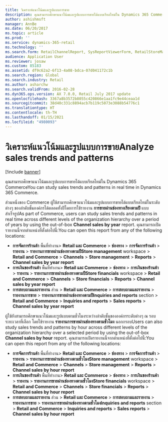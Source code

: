 ```yaml
---
title: วิเคราะห์แนวโน้มและรูปแบบการขาย
description: คุณสามารถศึกษาแนวโน้มและรูปแบบการขายได้แบบเรียลไทม์ใน Dynamics 365 Commerce
author: ashishmsft
manager: AnnBe
ms.date: 06/20/2017
ms.topic: article
ms.prod: ''
ms.service: dynamics-365-retail
ms.technology: ''
ms.search.form: RetailChannelReport, SysReportViewerForm, RetailStoreManagementWorkspace
audience: Application User
ms.reviewer: josaw
ms.custom: 85183
ms.assetid: df9c62a2-6f13-4a08-bdca-07d041172c1b
ms.search.region: Global
ms.search.industry: Retail
ms.author: asharchw
ms.search.validFrom: 2016-02-28
ms.dyn365.ops.version: AX 7.0.0, Retail July 2017 update
ms.openlocfilehash: 3367a8b3572b8055c420866e1aa1fc9e44ceaa1d
ms.sourcegitcommit: 38d40c331c8894acb7b119c5073e3088b54776c1
ms.translationtype: HT
ms.contentlocale: th-TH
ms.lasthandoff: 01/15/2021
ms.locfileid: "4980093"
---
```

# <a name="analyze-sales-trends-and-patterns"></a><span data-ttu-id="bd464-103">วิเคราะห์แนวโน้มและรูปแบบการขาย</span><span class="sxs-lookup"><span data-stu-id="bd464-103">Analyze sales trends and patterns</span></span>

[!include [banner](includes/banner.md)]

<span data-ttu-id="bd464-104">คุณสามารถศึกษาแนวโน้มและรูปแบบการขายได้แบบเรียลไทม์ใน Dynamics 365 Commerce</span><span class="sxs-lookup"><span data-stu-id="bd464-104">You can study sales trends and patterns in real time in Dynamics 365 Commerce.</span></span>

<span data-ttu-id="bd464-105">ส่วนหนึ่งของ Commerce ผู้ใช้สามารถศึกษาแนวโน้มและรูปแบบการขายได้แบบเรียลไทม์ในระดับต่างๆ ของลำดับชั้นองค์กรได้ตลอดทั้งปีโดยการใช้รายงาน **การขายผ่านช่องทางเรียงตามปี** แบบสำเร็จรูป</span><span class="sxs-lookup"><span data-stu-id="bd464-105">As part of Commerce, users can study sales trends and patterns in real time across different levels of the organization hierarchy over a period of years by using the out-of-box **Channel sales by year** report.</span></span> <span data-ttu-id="bd464-106">คุณสามารถเปิดรายงานนี้จากตำแหน่งที่ตั้งต่อไปนี้:</span><span class="sxs-lookup"><span data-stu-id="bd464-106">You can open this report from any of the following locations:</span></span>

- <span data-ttu-id="bd464-107">**การจัดการร้านค้า** พื้นที่ทำงาน&gt; **Retail และ Commerce** &gt; **ช่องทาง** &gt; **การจัดการร้านค้า** &gt; **รายงาน** &gt; **รายงานการขายผ่านช่องทางตามปี**</span><span class="sxs-lookup"><span data-stu-id="bd464-107">**Store management** workspace &gt; **Retail and Commerce** &gt; **Channels** &gt; **Store management** &gt; **Reports** &gt; **Channel sales by year report**</span></span>
- <span data-ttu-id="bd464-108">**การเงินของร้านค้า** พื้นที่ทำงาน&gt; **Retail และ Commerce** &gt; **ช่องทาง** &gt; **การเงินของร้านค้า** &gt; **รายงาน** &gt; **รายงานการขายผ่านช่องทางตามปี**</span><span class="sxs-lookup"><span data-stu-id="bd464-108">**Store financials** workspace &gt; **Retail and Commerce** &gt; **Channels** &gt; **Store financials** &gt; **Reports** &gt; **Channel sales by year report**</span></span>
- <span data-ttu-id="bd464-109">**การสอบถามและรายงาน** ส่วน &gt; **Retail และ Commerce** &gt; **การสอบถามและรายงาน** &gt; **รายงานการขาย** &gt; **รายงานการขายผ่านช่องทางตามปี**</span><span class="sxs-lookup"><span data-stu-id="bd464-109">**Inquiries and reports** section &gt; **Retail and Commerce** &gt; **Inquiries and reports** &gt; **Sales reports** &gt; **Channel sales by year report**</span></span>

<span data-ttu-id="bd464-110">ผู้ใช้ยังสามารถศึกษาแนวโน้มและรูปแบบตามชั่วโมงระหว่างลำดับชั้นขององค์กรระดับต่างๆ ณ รอบระยะเวลาที่เลือก โดยใช้รายงาน **รายงานการขายผ่านช่องทางตามชั่วโมง** นอกกรอบ</span><span class="sxs-lookup"><span data-stu-id="bd464-110">Users can also study sales trends and patterns by hour across different levels of the organization hierarchy over a selected period by using the out-of-box **Channel sales by hour** report.</span></span> <span data-ttu-id="bd464-111">คุณสามารถเปิดรายงานนี้จากตำแหน่งที่ตั้งต่อไปนี้:</span><span class="sxs-lookup"><span data-stu-id="bd464-111">You can open this report from any of the following locations:</span></span>

- <span data-ttu-id="bd464-112">**การจัดการร้านค้า** พื้นที่ทำงาน&gt; **Retail และ Commerce** &gt; **ช่องทาง** &gt; **การจัดการร้านค้า** &gt; **รายงาน** &gt; **รายงานการขายผ่านช่องทางตามชั่วโมง**</span><span class="sxs-lookup"><span data-stu-id="bd464-112">**Store management** workspace &gt; **Retail and Commerce** &gt; **Channels** &gt; **Store management** &gt; **Reports** &gt; **Channel sales by hour report**</span></span>
- <span data-ttu-id="bd464-113">**การเงินของร้านค้า** พื้นที่ทำงาน&gt; **Retail และ Commerce** &gt; **ช่องทาง** &gt; **การเงินของร้านค้า** &gt; **รายงาน** &gt; **รายงานการขายผ่านช่องทางตามชั่วโมง**</span><span class="sxs-lookup"><span data-stu-id="bd464-113">**Store financials** workspace &gt; **Retail and Commerce** &gt; **Channels** &gt; **Store financials** &gt; **Reports** &gt; **Channel sales by hour report**</span></span>
- <span data-ttu-id="bd464-114">**การสอบถามและรายงาน** ส่วน &gt; **Retail และ Commerce** &gt; **การสอบถามและรายงาน** &gt; **รายงานการขาย** &gt; **รายงานการขายผ่านช่องทางตามชั่วโมง**</span><span class="sxs-lookup"><span data-stu-id="bd464-114">**Inquiries and reports** section &gt; **Retail and Commerce** &gt; **Inquiries and reports** &gt; **Sales reports** &gt; **Channel sales by hour report**</span></span>
